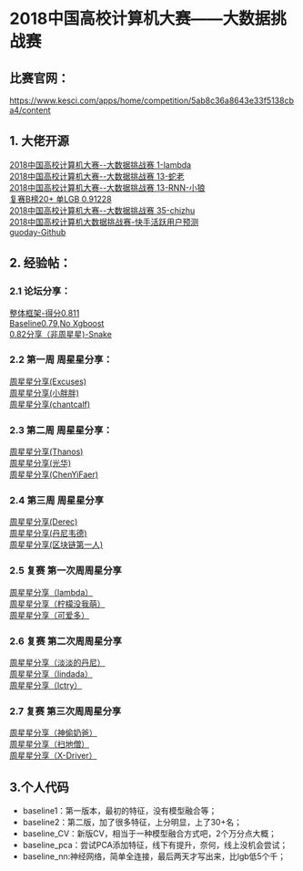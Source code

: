 # 2018中国高校计算机大赛——大数据挑战赛

## 比赛官网：
https://www.kesci.com/apps/home/competition/5ab8c36a8643e33f5138cba4/content

## 1. 大佬开源
[2018中国高校计算机大赛--大数据挑战赛 1-lambda](https://github.com/drop-out/RNN-Active-User-Forecast)  
[2018中国高校计算机大赛--大数据挑战赛 13-蛇老](https://github.com/luoda888/2018-KUAISHOU-TSINGHUA-Top13-Solutions)  
[2018中国高校计算机大赛--大数据挑战赛 13-RNN-小狼](https://github.com/totoruo/KuaiShou2018-RANK13-RNN)  
[复赛B榜20+ 单LGB 0.91228](https://github.com/hellobilllee/ActiveUserPrediction/)  
[2018中国高校计算机大赛--大数据挑战赛 35-chizhu](https://github.com/chizhu/kuaishou2018)  
[2018中国高校计算机大数据挑战赛-快手活跃用户预测](https://blog.csdn.net/u014775977/article/details/81705271)  
[guoday-Github](https://github.com/guoday)

## 2. 经验帖：

### 2.1 论坛分享：
[整体框架-得分0.811](https://www.kesci.com/apps/home/competition/forum/5b10d0ce79433a0277555bab)  
[Baseline0.79,No Xgboost](https://www.kesci.com/apps/home/competition/forum/5b08ec32e811fa77fb091433)  
[0.82分享（非周星星)-Snake](https://www.kesci.com/apps/home/competition/forum/5b1a6e69fe8bc06aa3aafec0)  

### 2.2 第一周 周星星分享：
[周星星分享(Excuses)](https://www.kesci.com/apps/home/competition/forum/5b10f29179433a0277558229)  
[周星星分享(小胖胖)](https://www.kesci.com/apps/home/competition/forum/5b124aae9cb0850279d46b84)  
[周星星分享(chantcalf)](https://www.kesci.com/apps/home/competition/forum/5b10ee5879433a0277557cdd)

### 2.3 第二周 周星星分享：
[周星星分享(Thanos)](https://www.kesci.com/apps/home/competition/forum/5b1a32fbfe8bc06aa3aab6bb)  
[周星星分享(光华)](https://www.kesci.com/apps/home/competition/forum/5b1a5899fe8bc06aa3aaeaa8)  
[周星星分享(ChenYiFaer)](https://www.kesci.com/apps/home/competition/forum/5b1a6084fe8bc06aa3aaf1f9)

### 2.4 第三周 周星星分享
[周星星分享(Derec)](https://www.kesci.com/apps/home/competition/forum/5b2cb519f110337467b28fbe)  
[周星星分享(丹尼韦德)](https://www.kesci.com/apps/home/competition/forum/5b2cd0b8f110337467b2b3f4)  
[周星星分享(区块链第一人)](https://www.kesci.com/apps/home/competition/forum/5b2c9d23f110337467b26d25)

### 2.5 复赛 第一次周周星分享
[周星星分享（lambda）](https://www.kesci.com/home/competition/forum/5b51fddffc7e90001032e34d)  
[周星星分享（柠檬没我萌）](https://www.kesci.com/home/competition/forum/5b5569c5fc7e9000103932bd)  
[周星星分享（可爱多）](https://www.kesci.com/home/competition/forum/5b52f8d5fc7e900010347c08)  

### 2.6 复赛 第二次周周星分享
[周星星分享（淡淡的丹尼）](https://www.kesci.com/home/competition/forum/5b5acaa2a711e6001098d9ee)  
[周星星分享（lindada）](https://www.kesci.com/home/competition/forum/5b5ad22da711e6001098f045)  
[周星星分享（lctry）](https://www.kesci.com/home/competition/forum/5b5abf73a711e6001098ba48)  

### 2.7 复赛 第三次周周星分享
[周星星分享（神偷奶爸）](https://www.kesci.com/home/competition/forum/5b6452646a25e70011edbc83)  
[周星星分享（扫地僧）](https://www.kesci.com/home/competition/forum/5b6446cd6a25e70011ed99d1)  
[周星星分享（X-Driver）](https://www.kesci.com/home/competition/forum/5b64732c6a25e70011ee23a7)  

## 3.个人代码
* baseline1：第一版本，最初的特征，没有模型融合等；
* baseline2：第二版，加了很多特征，上分明显，上了30+名；
* baseline_CV：新版CV，相当于一种模型融合方式吧，2个万分点大概；
* baseline_pca：尝试PCA添加特征，线下有提升，奈何，线上没机会尝试；
* baseline_nn:神经网络，简单全连接，最后两天才写出来，比lgb低5个千；
